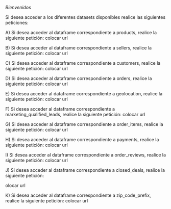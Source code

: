 _Bienvenidos_

Si desea acceder a los diferentes datasets disponibles realice las siguientes peticiones:

A) Si desea acceder al dataframe correspondiente a products, realice la siguiente petición:
colocar url

B) Si desea acceder al dataframe correspondiente a sellers, realice la siguiente petición:
colocar url

C) Si desea acceder al dataframe correspondiente a customers, realice la siguiente petición:
colocar url

D) Si desea acceder al dataframe correspondiente a orders, realice la siguiente petición:
colocar url

E) Si desea acceder al dataframe correspondiente a geolocation, realice la siguiente petición:
colocar url

F) Si desea acceder al dataframe correspondiente a marketing_qualified_leads, realice la siguiente petición:
colocar url

G) Si desea acceder al dataframe correspondiente a order_items, realice la siguiente petición:
colocar url

H) Si desea acceder al dataframe correspondiente a payments, realice la siguiente petición:
colocar url

I) Si desea acceder al dataframe correspondiente a order_reviews, realice la siguiente petición:
colocar url

J) Si desea acceder al dataframe correspondiente a closed_deals, realice la siguiente petición:

olocar url

K) Si desea acceder al dataframe correspondiente a zip_code_prefix, realice la siguiente petición:
colocar url
